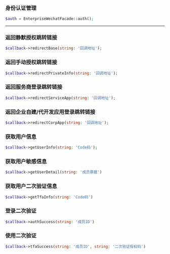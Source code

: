
### 身份认证管理
```php
$auth = EnterpriseWechatFacade::auth();
```
---

### 返回静默授权跳转链接
```php
$callback->redirectBase(string: '回调地址');
```

### 返回手动授权跳转链接
```php
$callback->redirectPrivateInfo(string: '回调地址');
```

### 返回服务商登录跳转链接
```php
$callback->redirectServiceApp(string: '回调地址');
```

### 返回企业自建/代开发应用登录跳转链接
```php
$callback->redirectCorpApp(string: '回调地址');
```

### 获取用户信息
```php
$callback->getUserInfo(string: 'Code码');
```

### 获取用户敏感信息
```php
$callback->getUserDetail(string: '成员票据')
```

### 获取用户二次验证信息
```php
$callback->getTfaInfo(string: 'Code码')
```

### 登录二次验证
```php
$callback->authSuccess(string: '成员ID')
```

### 使用二次验证
```php
$callback->tfaSuccess(string: '成员ID', string: '二次验证授权码')
```
